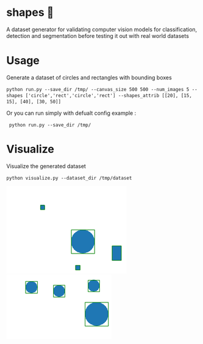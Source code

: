 # shapes :large_blue_circle: 	
A dataset generator for validating computer vision models for classification, detection and segmentation before testing it out with real world datasets

# Usage

Generate a dataset of circles and rectangles with bounding boxes
```
python run.py --save_dir /tmp/ --canvas_size 500 500 --num_images 5 --shapes ['circle','rect','circle','rect'] --shapes_attrib [[20], [15, 15], [40], [30, 50]]
```

Or you can run simply with defualt config
example :
```
 python run.py --save_dir /tmp/
```

# Visualize 

Visualize the generated dataset
```
python visualize.py --dataset_dir /tmp/dataset
```
![](imgs/shapes_1.png)
![](imgs/shapes_2.png)